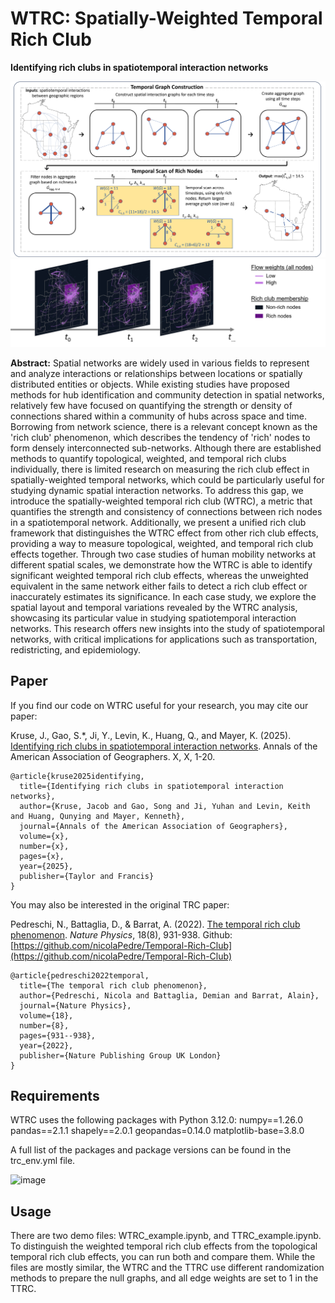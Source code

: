 # WTRC: Spatially-Weighted Temporal Rich Club

**Identifying rich clubs in spatiotemporal interaction networks**
 
![WTRC](https://github.com/GeoDS/WTRC/blob/master/wi_wtrc_ttrc_horizontal_ave.png)
![WTRC Example](https://github.com/GeoDS/WTRC/blob/master/flow_snapshots_nolabels.png)

**Abstract:** 
Spatial networks are widely used in various fields to represent and analyze interactions or relationships between locations or spatially distributed entities or objects. While existing studies have proposed methods for hub identification and community detection in spatial networks, relatively few have focused on quantifying the strength or density of connections shared within a community of hubs across space and time. Borrowing from network science, there is a relevant concept known as the 'rich club' phenomenon, which describes the tendency of 'rich' nodes to form densely interconnected sub-networks. Although there are established methods to quantify topological, weighted, and temporal rich clubs individually, there is limited research on measuring the rich club effect in spatially-weighted temporal networks, which could be particularly useful for studying dynamic spatial interaction networks. To address this gap, we introduce the spatially-weighted temporal rich club (WTRC), a metric that quantifies the strength and consistency of connections between rich nodes in a spatiotemporal network. Additionally, we present a unified rich club framework that distinguishes the WTRC effect from other rich club effects, providing a way to measure topological, weighted, and temporal rich club effects together. Through two case studies of human mobility networks at different spatial scales, we demonstrate how the WTRC is able to identify significant weighted temporal rich club effects, whereas the unweighted equivalent in the same network either fails to detect a rich club effect or inaccurately estimates its significance. In each case study, we explore the spatial layout and temporal variations revealed by the WTRC analysis, showcasing its particular value in studying spatiotemporal interaction networks. This research offers new insights into the study of spatiotemporal networks, with critical implications for applications such as transportation, redistricting, and epidemiology.

## Paper

If you find our code on WTRC useful for your research, you may cite our paper:

Kruse, J., Gao, S.*, Ji, Y., Levin, K., Huang, Q., and Mayer, K. (2025).  [Identifying rich clubs in spatiotemporal interaction networks](https://www.arxiv.org/abs/2501.05636). Annals of the American Association of Geographers. X, X, 1-20.


```
@article{kruse2025identifying,
  title={Identifying rich clubs in spatiotemporal interaction networks},
  author={Kruse, Jacob and Gao, Song and Ji, Yuhan and Levin, Keith and Huang, Qunying and Mayer, Kenneth},
  journal={Annals of the American Association of Geographers},
  volume={x},
  number={x},
  pages={x},
  year={2025},
  publisher={Taylor and Francis}
}
```

You may also be interested in the original TRC paper: 

Pedreschi, N., Battaglia, D., & Barrat, A. (2022). [The temporal rich club phenomenon](https://www.nature.com/articles/s41567-022-01634-8). *Nature Physics*, 18(8), 931-938.
Github: [https://github.com/nicolaPedre/Temporal-Rich-Club](https://github.com/nicolaPedre/Temporal-Rich-Club)

```
@article{pedreschi2022temporal,
  title={The temporal rich club phenomenon},
  author={Pedreschi, Nicola and Battaglia, Demian and Barrat, Alain},
  journal={Nature Physics},
  volume={18},
  number={8},
  pages={931--938},
  year={2022},
  publisher={Nature Publishing Group UK London}
}
```

## Requirements
WTRC uses the following packages with Python 3.12.0:
numpy==1.26.0
pandas==2.1.1
shapely==2.0.1
geopandas=0.14.0
matplotlib-base=3.8.0

A full list of the packages and package versions can be found in the trc_env.yml file.

![image](https://github.com/user-attachments/assets/131a9e04-3795-45b4-819a-64b7aae7b799)

## Usage
There are two demo files: WTRC_example.ipynb, and TTRC_example.ipynb. To distinguish the weighted temporal rich club effects from the topological temporal rich club effects, you can run both and compare them. While the files are mostly similar, the WTRC and the TTRC use different randomization methods to prepare the null graphs, and all edge weights are set to 1 in the TTRC.
